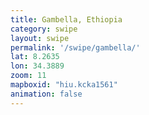 ```yaml
---
title: Gambella, Ethiopia
category: swipe
layout: swipe
permalink: '/swipe/gambella/'
lat: 8.2635
lon: 34.3889
zoom: 11
mapboxid: "hiu.kcka1561"
animation: false
---
```


